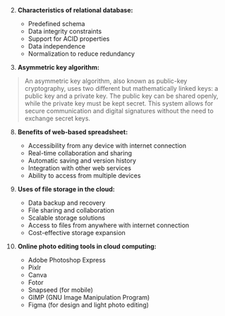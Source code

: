 2. **Characteristics of relational database:**
	- Predefined schema
	- Data integrity constraints
	- Support for ACID properties
	- Data independence
	- Normalization to reduce redundancy

7. **Asymmetric key algorithm:**
>	An asymmetric key algorithm, also known as public-key cryptography, uses two different but mathematically linked keys: a public key and a private key. The public key can be shared openly, while the private key must be kept secret. This system allows for secure communication and digital signatures without the need to exchange secret keys.

8. **Benefits of web-based spreadsheet:**
	- Accessibility from any device with internet connection
	- Real-time collaboration and sharing
	- Automatic saving and version history
	- Integration with other web services
	- Ability to access from multiple devices

9. **Uses of file storage in the cloud:**
	- Data backup and recovery
	- File sharing and collaboration
	- Scalable storage solutions
	- Access to files from anywhere with internet connection
	- Cost-effective storage expansion

10. **Online photo editing tools in cloud computing:**
	- Adobe Photoshop Express
	- Pixlr
	- Canva
	- Fotor
	- Snapseed (for mobile)
	- GIMP (GNU Image Manipulation Program)
	- Figma (for design and light photo editing)
